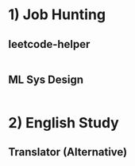 
# 1) Job Hunting
## leetcode-helper

```markdown

```

## ML Sys Design

```markdown
```

# 2) English Study
## Translator (Alternative)

```markdown

```

## 
